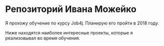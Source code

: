 # Репозиторий Ивана Можейко

Я прохожу обучение по курсу Job4j. Планирую его пройти в 2018 году.

Ниже находятся наиболее интересные проекты, которые я реализовывал во время обучения.